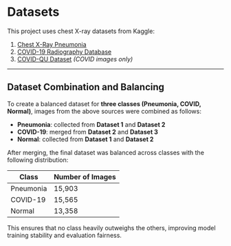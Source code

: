 # Datasets

This project uses chest X-ray datasets from Kaggle:

1. [Chest X-Ray Pneumonia](https://www.kaggle.com/datasets/paultimothymooney/chest-xray-pneumonia)  
2. [COVID-19 Radiography Database](https://www.kaggle.com/datasets/tawsifurrahman/covid19-radiography-database)  
3. [COVID-QU Dataset](https://www.kaggle.com/datasets/anasmohammedtahir/covidqu) *(COVID images only)*  

---

## Dataset Combination and Balancing

To create a balanced dataset for **three classes (Pneumonia, COVID, Normal)**, images from the above sources were combined as follows:

- **Pneumonia**: collected from **Dataset 1** and **Dataset 2**  
- **COVID-19**: merged from **Dataset 2** and **Dataset 3**  
- **Normal**: collected from **Dataset 1** and **Dataset 2**  

After merging, the final dataset was balanced across classes with the following distribution:

| Class      | Number of Images |
|------------|------------------|
| Pneumonia  | 15,903           |
| COVID-19   | 15,565           |
| Normal     | 13,358           |

This ensures that no class heavily outweighs the others, improving model training stability and evaluation fairness.

